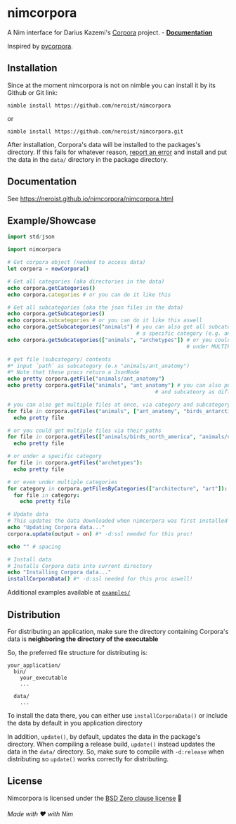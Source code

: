 # nimcorpora
A Nim interface for Darius Kazemi's [Corpora](https://github.com/dariusk/corpora) project. - [**Documentation**](https://neroist.github.io/nimcorpora/nimcorpora.html)

Inspired by [pycorpora](https://github.com/aparrish/pycorpora).

## Installation 
Since at the moment nimcorpora is not on nimble you can install it by its Github or Git link:

```
nimble install https://github.com/neroist/nimcorpora
```

or 

```
nimble install https://github.com/neroist/nimcorpora.git
```

After installation, Corpora's data will be installed to the packages's directory. If this fails for whatever reason, [report an error](https://github.com/neroist/nimcorpora/issues/new) and install and put the data in the `data/` directory in the package directory.

## Documentation
See https://neroist.github.io/nimcorpora/nimcorpora.html

## Example/Showcase
```nim
import std/json

import nimcorpora

# Get corpora object (needed to access data)
let corpora = newCorpora()

# Get all categories (aka directories in the data)
echo corpora.getCategories()
echo corpora.categories # or you can do it like this

# Get all subcategories (aka the json files in the data)
echo corpora.getSubcategories()
echo corpora.subcategories # or you can do it like this aswell
echo corpora.getSubcategories("animals") # you can also get all subcategories under
                                         # a specific category (e.g. animals)
echo corpora.getSubcategories(["animals", "archetypes"]) # or you could get all subcategories under
                                                         # under MULTIPLE categories mwuahahaha >:)

# get file (subcategory) contents
#* input `path` as subcategory (e.x "animals/ant_anatomy")
#* Note that these procs return a JsonNode
echo pretty corpora.getFile("animals/ant_anatomy")
echo pretty corpora.getFile("animals", "ant_anatomy") # you can also put the category
                                               # and subcateory as different params

# you can also get multiple files at once, via category and subcategory names
for file in corpora.getFiles("animals", ["ant_anatomy", "birds_antarctica"]):
  echo pretty file

# or you could get multiple files via their paths
for file in corpora.getFiles(["animals/birds_north_america", "animals/cats"]):
  echo pretty file

# or under a specific category
for file in corpora.getFiles("archetypes"):
  echo pretty file

# or even under multiple categories
for category in corpora.getFilesByCategories(["architecture", "art"]):
  for file in category:
    echo pretty file

# Update data
# This updates the data downloaded when nimcorpora was first installed 
echo "Updating Corpora data..."
corpora.update(output = on) #* -d:ssl needed for this proc!

echo "" # spacing

# Install data
# Installs Corpora data into current directory
echo "Installing Corpora data..."
installCorporaData() #* -d:ssl needed for this proc aswell!
```

Additional examples available at [`examples/`](/examples)


## Distribution
For distributing an application, make sure the directory containing Corpora's data is **neighboring the directory of the executable**

So, the preferred file structure for distributing is:
```
your_application/
  bin/
    your_executable
    ...
    
  data/
    ...
```

To install the data there, you can either use `installCorporaData()` or include the data by default in you application directory

In addition, `update()`, by default, updates the data in the package's directory. When compiling a release build, `update()` instead updates the data in the `data/` directory. So, make sure to compile with `-d:release` when distributing so `update()` works correctly for distributing.

## License
Nimcorpora is licensed under the [BSD Zero clause license](/LICENSE) 🎉

###### Made with ❤️ with Nim
